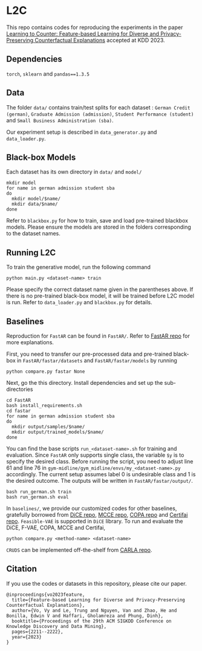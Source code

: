 # L2C
This repo contains codes for reproducing the experiments in the paper [Learning to Counter: Feature-based Learning for Diverse and Privacy-Preserving Counterfactual Explanations](https://arxiv.org/abs/2209.13446) accepted at KDD 2023.

## Dependencies 
`torch`, `sklearn` and `pandas==1.3.5` 

## Data
The folder `data/` contains train/test splits for each dataset : `German Credit (german)`, `Graduate Admission (admission)`, `Student Performance (student)` and `Small Business Administration (sba)`. 

Our experiment setup is described in `data_generator.py` and `data_loader.py`. 

## Black-box Models 
Each dataset has its own directory in `data/` and `model/` 
```
mkdir model
for name in german admission student sba
do
  mkdir model/$name/
  mkdir data/$name/
done
```
Refer to `blackbox.py` for how to train, save and load pre-trained blackbox models. Please ensure the models are stored in the folders corresponding to the dataset names. 

## Running L2C
To train the generative model, run the following command

```
python main.py <dataset-name> train
```

Please specify the correct dataset name given in the parentheses above. If there is no pre-trained black-box model, it will be trained before L2C model is run. Refer to `data_loader.py` and `blackbox.py` for details.

## Baselines 
Reproduction for `FastAR` can be found in `FastAR/`. 
Refer to [FastAR repo](https://github.com/vsahil/FastAR-RL-for-generating-AR) for more explanations.

First, you need to transfer our pre-processed data and pre-trained black-box in `FastAR/fastar/datasets` and `FastAR/fastar/models`  by running 

```
python compare.py fastar None
``` 

Next, go the this directory. Install dependencies and set up the sub-directories
```
cd FastAR
bash install_requirements.sh
cd fastar
for name in german admission student sba
do
  mkdir output/samples/$name/
  mkdir output/trained_models/$name/
done
```

You can find the base scripts `run_<dataset-name>.sh` for training and evaluation. Since `FastAR` only supports single class, 
the variable `$y` is to specify the desired class. Before running the script, you need to adjust line 61 and line 76 in `gym-midline/gym_midline/envs/my_<dataset-name>.py` accordingly. The current setup assumes label 0 is undesirable class and 1 is the desired outcome. The outputs will be written in `FastAR/fastar/output/`.

```
bash run_german.sh train
bash run_german.sh eval
```
In `baselines/`, we provide our customized codes for other baselines, gratefully borrowed from [DiCE repo](https://github.com/interpretml/DiCE), [MCCE repo](https://github.com/NorskRegnesentral/mccepy), [COPA repo](https://github.com/ngocbh/COPA) and [Certifai repo](https://github.com/Ighina/CERTIFAI). `Feasible-VAE` is supported in `DiCE` library. To run and evaluate the DiCE, F-VAE, COPA, MCCE and Certifai, 

```
python compare.py <method-name> <dataset-name>
```

`CRUDS` can be implemented off-the-shelf from [CARLA repo](https://github.com/carla-recourse/CARLA/tree/d9dd5740b54384e869b3fd48c82f52fb4ab39a93). 

## Citation
If you use the codes or datasets in this repository, please cite our paper.
```
@inproceedings{vo2023feature,
  title={Feature-based Learning for Diverse and Privacy-Preserving Counterfactual Explanations},
  author={Vo, Vy and Le, Trung and Nguyen, Van and Zhao, He and Bonilla, Edwin V and Haffari, Gholamreza and Phung, Dinh},
  booktitle={Proceedings of the 29th ACM SIGKDD Conference on Knowledge Discovery and Data Mining},
  pages={2211--2222},
  year={2023}
}
```
